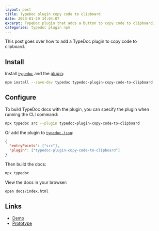 ```yaml
---
layout: post
title: TypeDoc plugin copy code to clipboard
date: 2023-01-29 14:04:07
excerpt: TypeDoc plugin that adds a button to copy code to clipboard.
categories: typedoc plugin npm
---
```


This post goes over how to add a TypeDoc plugin to copy code to clipboard.

## Install

Install [`typedoc`](https://www.npmjs.com/package/typedoc) and the [plugin](https://www.npmjs.com/package/typedoc-plugin-copy-code-to-clipboard):

```sh
npm install --save-dev typedoc typedoc-plugin-copy-code-to-clipboard
```

## Configure

To build TypeDoc docs with the plugin, you can specify the plugin when running the CLI command:

```sh
npx typedoc src --plugin typedoc-plugin-copy-code-to-clipboard
```

Or add the plugin to [`typedoc.json`](https://typedoc.org/options/):

```json
{
  "entryPoints": ["src"],
  "plugin": ["typedoc-plugin-copy-code-to-clipboard"]
}
```

Then build the docs:

```sh
npx typedoc
```

View the docs in your browser:

```sh
open docs/index.html
```

## Links

- [Demo](https://b.remarkabl.org/typedoc-plugin-copy-code-to-clipboard)
- [Prototype](https://replit.com/@remarkablemark/Copy-code-to-clipboard)
